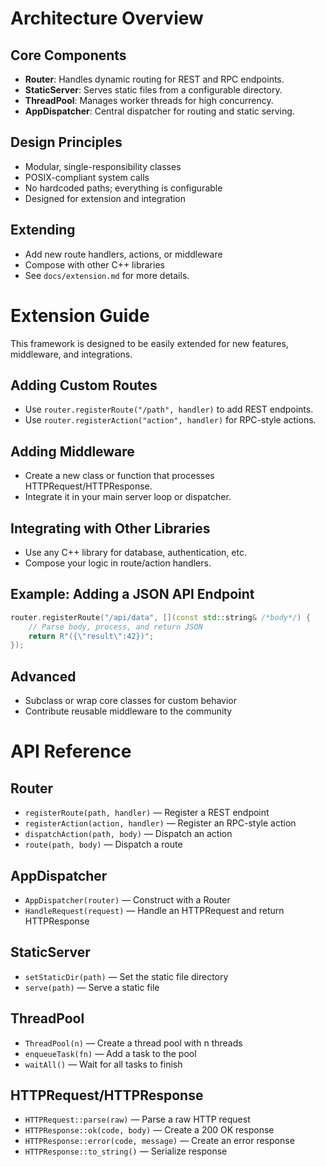 # Architecture Overview

## Core Components
- **Router**: Handles dynamic routing for REST and RPC endpoints.
- **StaticServer**: Serves static files from a configurable directory.
- **ThreadPool**: Manages worker threads for high concurrency.
- **AppDispatcher**: Central dispatcher for routing and static serving.

## Design Principles
- Modular, single-responsibility classes
- POSIX-compliant system calls
- No hardcoded paths; everything is configurable
- Designed for extension and integration

## Extending
- Add new route handlers, actions, or middleware
- Compose with other C++ libraries
- See `docs/extension.md` for more details. 


# Extension Guide

This framework is designed to be easily extended for new features, middleware, and integrations.

## Adding Custom Routes
- Use `router.registerRoute("/path", handler)` to add REST endpoints.
- Use `router.registerAction("action", handler)` for RPC-style actions.

## Adding Middleware
- Create a new class or function that processes HTTPRequest/HTTPResponse.
- Integrate it in your main server loop or dispatcher.

## Integrating with Other Libraries
- Use any C++ library for database, authentication, etc.
- Compose your logic in route/action handlers.

## Example: Adding a JSON API Endpoint
```cpp
router.registerRoute("/api/data", [](const std::string& /*body*/) {
    // Parse body, process, and return JSON
    return R"({\"result\":42})";
});
```

## Advanced
- Subclass or wrap core classes for custom behavior
- Contribute reusable middleware to the community 


# API Reference

## Router
- `registerRoute(path, handler)` — Register a REST endpoint
- `registerAction(action, handler)` — Register an RPC-style action
- `dispatchAction(path, body)` — Dispatch an action
- `route(path, body)` — Dispatch a route

## AppDispatcher
- `AppDispatcher(router)` — Construct with a Router
- `HandleRequest(request)` — Handle an HTTPRequest and return HTTPResponse

## StaticServer
- `setStaticDir(path)` — Set the static file directory
- `serve(path)` — Serve a static file

## ThreadPool
- `ThreadPool(n)` — Create a thread pool with n threads
- `enqueueTask(fn)` — Add a task to the pool
- `waitAll()` — Wait for all tasks to finish

## HTTPRequest/HTTPResponse
- `HTTPRequest::parse(raw)` — Parse a raw HTTP request
- `HTTPResponse::ok(code, body)` — Create a 200 OK response
- `HTTPResponse::error(code, message)` — Create an error response
- `HTTPResponse::to_string()` — Serialize response 